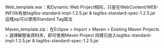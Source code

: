 Web_template.war：和Dynamic Web Project相同，只差在WebContent/WEB-INF/lib有放taglibs-standard-impl-1.2.5.jar & taglibs-standard-spec-1.2.5.jar
這樣jsp可以使用Standard Tag寫法

Maven_template.zip：在Eclipse > Import > Maven > Existing Maven Projects > 選擇解壓後資料夾，即可使用Maven Project
同樣已放入taglibs-standard-impl-1.2.5.jar & taglibs-standard-spec-1.2.5.jar
